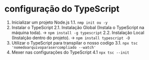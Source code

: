 # configuração do TypeScript 
1. Inicializar um projeto Node.js 
  1.1. `nmp init ou -y`
2. Instalar o TypeScript 
  2.1. Instalação Global (Instala o TypeScript na máquina toda). -> `npm install -g typescript`
  2.2. Instalação Local (Instalção dentro do projeto). -> `npm install typescript -D`
3. Utilizar o TypeScript para transpilar o nosso codígo 
 3.1. `npx tsc 'nomedoarquivoparasercompliado --watch'`
4. Mexer nas configurações do TypeScript
  4.1 `npx tsc --init`